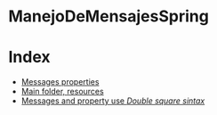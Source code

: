 # ManejoDeMensajesSpring

# Index
  * [Messages properties](https://github.com/jose-campos1/ManejoDeMensajesSpring/blob/main/src/main/resources/messages.properties)
  * [Main folder, resources](https://github.com/jose-campos1/ManejoDeMensajesSpring/tree/main/src/main/resources)
  * [Messages and property use *Double square sintax*](https://github.com/jose-campos1/ManejoDeMensajesSpring/blob/main/src/main/resources/templates/index.html)
